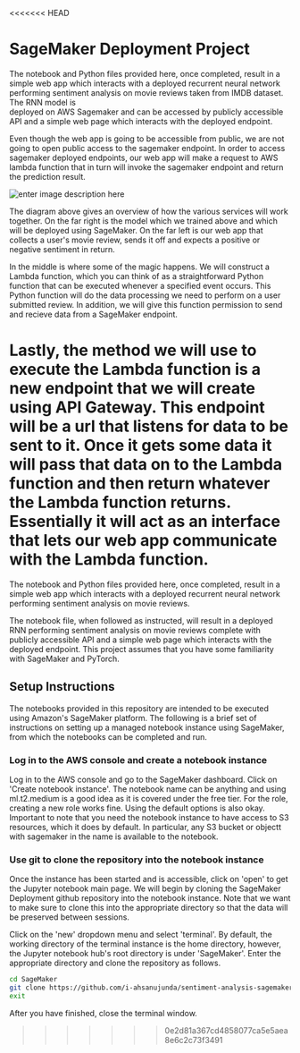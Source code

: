 
<<<<<<< HEAD
# SageMaker Deployment Project  
  
The notebook and Python files provided here, once completed, result in a simple web app which interacts with a deployed recurrent neural network performing sentiment analysis on movie reviews taken from IMDB dataset. The RNN model is  
deployed on AWS Sagemaker and can be accessed by publicly accessible API and a simple web page which interacts with the deployed endpoint.  
  
Even though the web app is going to be accessible from public, we are not going to open public access to the sagemaker endpoint. In order to access sagemaker deployed endpoints, our web app will make a request to AWS lambda function that in turn will invoke the sagemaker endpoint and return the prediction result.

![enter image description here](https://github.com/udacity/sagemaker-deployment/raw/336bb8523266e204f88cbc4041e975b0c845a798/Tutorials/Web%20App%20Diagram.svg)

The diagram above gives an overview of how the various services will work together. On the far right is the model which we trained above and which will be deployed using SageMaker. On the far left is our web app that collects a user's movie review, sends it off and expects a positive or negative sentiment in return.

In the middle is where some of the magic happens. We will construct a Lambda function, which you can think of as a straightforward Python function that can be executed whenever a specified event occurs. This Python function will do the data processing we need to perform on a user submitted review. In addition, we will give this function permission to send and recieve data from a SageMaker endpoint.

Lastly, the method we will use to execute the Lambda function is a new endpoint that we will create using API Gateway. This endpoint will be a url that listens for data to be sent to it. Once it gets some data it will pass that data on to the Lambda function and then return whatever the Lambda function returns. Essentially it will act as an interface that lets our web app communicate with the Lambda function.
=======
The notebook and Python files provided here, once completed, result in a simple web app which interacts with a deployed recurrent neural network performing sentiment analysis on movie reviews.

The notebook file, when followed as instructed, will result in a deployed RNN performing sentiment analysis on movie reviews complete with publicly accessible API and a simple web page which interacts with the deployed endpoint. This project assumes that you have some familiarity with SageMaker and PyTorch.

## Setup Instructions

The notebooks provided in this repository are intended to be executed using Amazon's SageMaker platform. The following is a brief set of instructions on setting up a managed notebook instance using SageMaker, from which the notebooks can be completed and run.

### Log in to the AWS console and create a notebook instance

Log in to the AWS console and go to the SageMaker dashboard. Click on 'Create notebook instance'. The notebook name can be anything and using ml.t2.medium is a good idea as it is covered under the free tier. For the role, creating a new role works fine. Using the default options is also okay. Important to note that you need the notebook instance to have access to S3 resources, which it does by default. In particular, any S3 bucket or objectt with sagemaker in the name is available to the notebook.

### Use git to clone the repository into the notebook instance

Once the instance has been started and is accessible, click on 'open' to get the Jupyter notebook main page. We will begin by cloning the SageMaker Deployment github repository into the notebook instance. Note that we want to make sure to clone this into the appropriate directory so that the data will be preserved between sessions.

Click on the 'new' dropdown menu and select 'terminal'. By default, the working directory of the terminal instance is the home directory, however, the Jupyter notebook hub's root directory is under 'SageMaker'. Enter the appropriate directory and clone the repository as follows.

```bash
cd SageMaker
git clone https://github.com/i-ahsanujunda/sentiment-analysis-sagemaker-pytorch
exit
```

After you have finished, close the terminal window.
>>>>>>> 0e2d81a367cd4858077ca5e5aea8e6c2c73f3491
